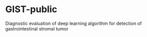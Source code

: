 # GIST-public
Diagnostic evaluation of deep learning algorithm for detection of gastrointestinal stromal tumor
